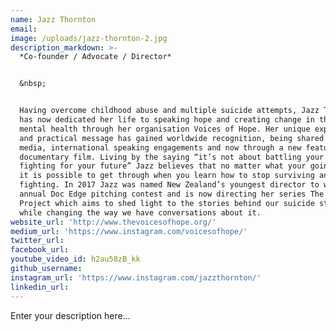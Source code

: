 ```yaml
---
name: Jazz Thornton
email:
image: /uploads/jazz-thornton-2.jpg
description_markdown: >-
  *Co-founder / Advocate / Director*


  &nbsp;


  Having overcome childhood abuse and multiple suicide attempts, Jazz Thornton
  has now dedicated her life to speaking hope and creating change in the area of
  mental health through her organisation Voices of Hope. Her unique experience
  and practical message has gained worldwide recognition, being shared through
  media, international speaking engagements and now through a new feature
  documentary film. Living by the saying “it’s not about battling your past but
  fighting for your future” Jazz believes that no matter what your going through
  it is possible to get through when you learn how to stop surviving and start
  fighting. In 2017 Jazz was named New Zealand’s youngest director to win the
  annual Doc Edge pitching contest and is now directing her series The Silence
  Project which aims to shed light to the stories behind our suicide statistics
  while changing the way we have conversations about it.
website_url: 'http://www.thevoicesofhope.org/'
medium_url: 'https://www.instagram.com/voicesofhope/'
twitter_url:
facebook_url:
youtube_video_id: h2au58zB_kk
github_username:
instagram_url: 'https://www.instagram.com/jazzthornton/'
linkedin_url:
---
```


Enter your description here...
